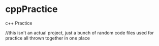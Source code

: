 # cppPractice
c++ Practice


//this isn't an actual project, just a bunch of random code files used for practice all thrown together in one place
